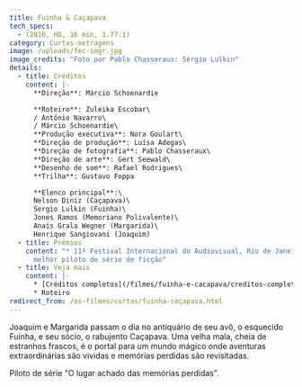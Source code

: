 ```yaml
---
title: Fuinha & Caçapava
tech_specs:
  - (2016, HD, 16 min, 1.77:1)
category: Curtas-metragens
image: /uploads/fec-imgr.jpg
image_credits: "Foto por Pablo Chasseraux: Sérgio Lulkin"
details:
  - title: Créditos
    content: |-
      **Direção**: Márcio Schoenardie

      **Roteiro**: Zuleika Escobar\
      / Antônio Navarro\
      / Márcio Schoenardie\
      **Produção executiva**: Nora Goulart\
      **Direção de produção**: Luísa Adegas\
      **Direção de fotografia**: Pablo Chasseraux\
      **Direção de arte**: Gert Seewald\
      **Desenho de som**: Rafael Rodrigues\
      **Trilha**: Gustavo Foppa

      **Elenco principal**:\
      Nelson Diniz (Caçapava)\
      Sergio Lulkin (Fuinha)\
      Jones Ramos (Memoriano Polivalente)\
      Anaís Grala Wegner (Margarida)\
      Henrique Sangiovani (Joaquim)
  - title: Prêmios
    content: "* 11º Festival Internacional do Audiovisual, Rio de Janeiro, 2016:
      melhor piloto de série de ficção"
  - title: Veja mais
    content: |-
      * [Créditos completos](/filmes/fuinha-e-cacapava/creditos-completos/)
      * R﻿oteiro
redirect_from: /os-filmes/curtas/fuinha-caçapava.html
---
```

Joaquim e Margarida passam o dia no antiquário de seu avô, o esquecido Fuinha, e seu sócio, o rabujento Caçapava. Uma velha mala, cheia de estranhos frascos, é o portal para um mundo mágico onde aventuras extraordinárias são vividas e memórias perdidas são revisitadas.

Piloto de série "O lugar achado das memórias perdidas".